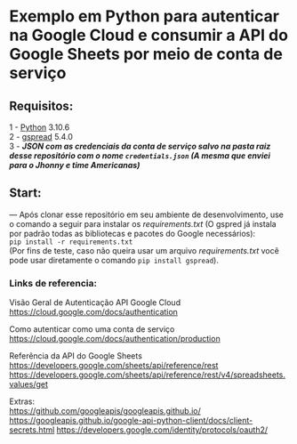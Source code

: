 # Exemplo em Python para autenticar na Google Cloud e consumir a API do Google Sheets por meio de conta de serviço

## Requisitos:
1 - [Python](https://www.python.org/downloads/) 3.10.6 <br>
2 - [gspread](https://docs.gspread.org/en/latest/index.html#gspread) 5.4.0 <br>
3 - __*JSON com as credenciais da conta de serviço salvo na pasta raiz desse repositório com o nome `credentials.json` (A mesma que enviei para o Jhonny e time Americanas)*__

## Start:
— Após clonar esse repositório em seu ambiente de desenvolvimento, use o comando a seguir para instalar os _requirements.txt_ (O gspred já instala por padrão todas as bibliotecas e pacotes do Google necessários): <br>
`pip install -r requirements.txt` <br>
(Por fins de teste, caso não queira usar um arquivo _requirements.txt_ você pode usar diretamente o comando `pip install gspread`).

### Links de referencia:
Visão Geral de Autenticação API Google Cloud <br>
https://cloud.google.com/docs/authentication

Como autenticar como uma conta de serviço <br>
https://cloud.google.com/docs/authentication/production

Referência da API do Google Sheets <br>
https://developers.google.com/sheets/api/reference/rest <br>
https://developers.google.com/sheets/api/reference/rest/v4/spreadsheets.values/get <br>

Extras:<br>
https://github.com/googleapis/googleapis.github.io/ <br>
https://googleapis.github.io/google-api-python-client/docs/client-secrets.html
https://developers.google.com/identity/protocols/oauth2/
